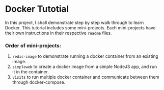 # Docker Tutotial
In this project, I shall demonstrate step by step
walk through to learn Docker. This tutorial includes
some mini-projects. Each mini-projects have their own
instructions in their respective `readme` files.

### Order of mini-projects:
1. `redis-image` to demonstrate running a docker container from an existing image.
2. `simpleweb` to create a docker image from a simple NodeJS app, and run it in the container.
3. `visits` to run multiple docker container and communicate between them through docker-compose.